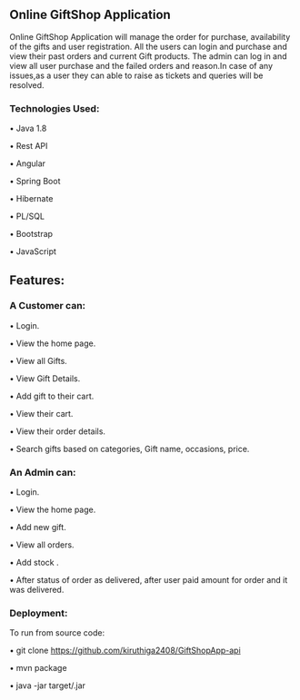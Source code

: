 ## Online GiftShop  Application


Online GiftShop Application will manage the order for purchase, availability of the gifts and user registration. All the users can login and purchase and view their past orders and current Gift products. The admin can log in and view all user purchase and the failed orders and reason.In case of any issues,as a user they can able to raise as tickets and queries will be resolved.


### Technologies Used:


• Java 1.8 

• Rest API

• Angular

• Spring Boot

• Hibernate 

• PL/SQL

• Bootstrap

• JavaScript



## Features:


### A Customer can: 

• Login. 

• View the home page.

• View all Gifts.

• View Gift  Details.

• Add gift  to their cart.

• View their cart.

• View their order details.

• Search gifts based on categories, Gift name, occasions, price.


### An Admin can:


• Login.

• View the home page.

• Add new gift. 

• View all orders.

• Add stock .


• After status of order as delivered, after user paid amount for order and it was delivered.


### Deployment:


To run from source code:

• git clone https://github.com/kiruthiga2408/GiftShopApp-api 

• mvn package 

• java -jar target/.jar


